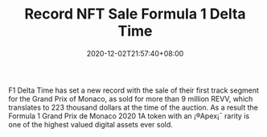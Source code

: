﻿---
title: "Record NFT Sale Formula 1 Delta Time"
date: 2020-12-02T21:57:40+08:00
lastmod: 2020-12-02T16:45:40+08:00
draft: false
authors: ["Una"]
description: "F1 Delta Time has set a new record with the sale of their first track segment for the Grand Prix of Monaco, as sold for more than 9 million REVV, which translates to 223 thousand dollars at the time of the auction. As a result the Formula 1 Grand Prix de Monaco 2020 1A token with an ¡®Apex¡¯ rarity is one of the highest valued digital assets ever sold."
featuredImage: "record-nft-sale-formula-1-delta-time.png"
tags: ["Virtual World","Play to Earn"]
categories: ["news"]
news: ["Virtual World"]
weight: 
lightgallery: true
pinned: false
recommend: false
recommend1: false
---

F1 Delta Time has set a new record with the sale of their first track segment for the Grand Prix of Monaco, as sold for more than 9 million REVV, which translates to 223 thousand dollars at the time of the auction. As a result the Formula 1 Grand Prix de Monaco 2020 1A token with an ¡®Apex¡¯ rarity is one of the highest valued digital assets ever sold.

<!--more-->

